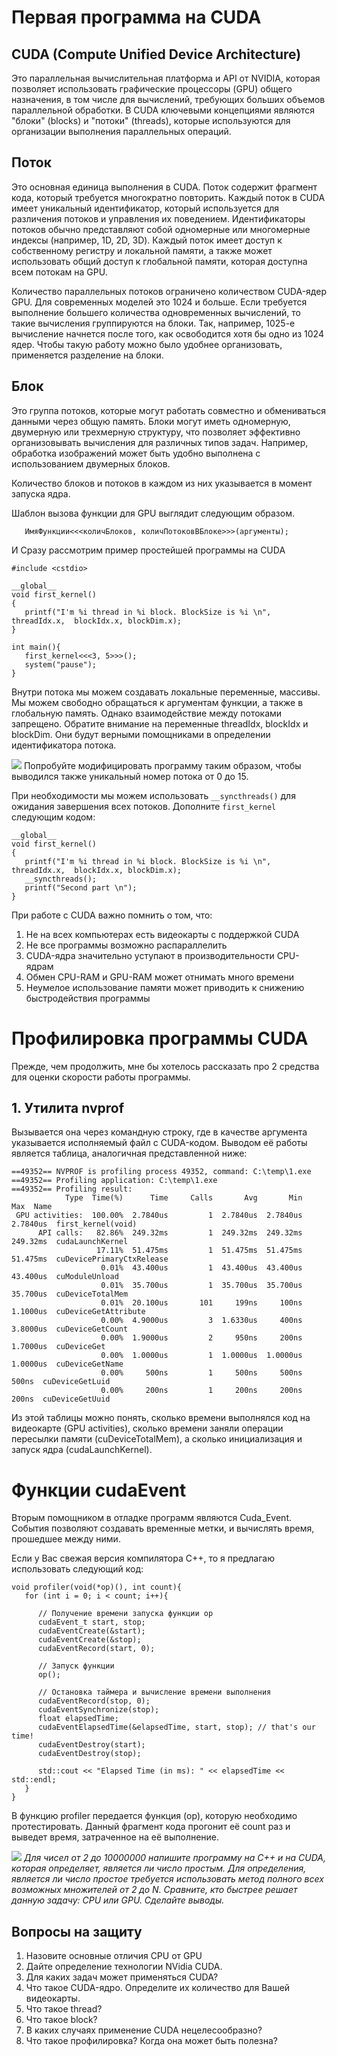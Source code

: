 
# Первая программа на CUDA

## CUDA (Compute Unified Device Architecture) 
Это параллельная вычислительная платформа и API от NVIDIA, которая позволяет использовать графические процессоры (GPU) общего назначения, в том числе для вычислений, требующих больших объемов параллельной обработки. В CUDA ключевыми концепциями являются "блоки" (blocks) и "потоки" (threads), которые используются для организации выполнения параллельных операций.

## Поток 
Это основная единица выполнения в CUDA. Поток содержит фрагмент кода, который требуется многократно повторить.  Каждый поток в CUDA имеет уникальный идентификатор, который используется для различения потоков и управления их поведением. Идентификаторы потоков обычно представляют собой одномерные или многомерные индексы (например, 1D, 2D, 3D). Каждый поток имеет доступ к собственному регистру и локальной памяти, а также может использовать общий доступ к глобальной памяти, которая доступна всем потокам на GPU.

Количество параллельных потоков ограничено количеством CUDA-ядер GPU. Для современных моделей это 1024 и больше. Если требуется выполнение большего количества одновременных вычислений, то такие вычисления группируются на блоки. Так, например, 1025-е вычисление начнется после того, как освободится хотя бы одно из 1024 ядер. Чтобы такую работу можно было удобнее организовать, применяется разделение на блоки.

## Блок 
Это группа потоков, которые могут работать совместно и обмениваться данными через общую память. Блоки могут иметь одномерную, двумерную или трехмерную структуру, что позволяет эффективно организовывать вычисления для различных типов задач. Например, обработка изображений может быть удобно выполнена с использованием двумерных блоков.

Количество блоков и потоков в каждом из них указывается в момент запуска ядра. 


Шаблон вызова функции для GPU выглядит следующим образом.
```
   ИмяФункции<<<количБлоков, количПотоковВБлоке>>>(аргументы);
```

И Сразу рассмотрим пример простейшей программы на CUDA
``` cuda
#include <cstdio>

__global__
void first_kernel()
{
   printf("I'm %i thread in %i block. BlockSize is %i \n", threadIdx.x,  blockIdx.x, blockDim.x);
}

int main(){
   first_kernel<<<3, 5>>>();
   system("pause");
}
```

Внутри потока мы можем создавать локальные переменные, массивы. Мы можем свободно обращаться к аргументам функции, а также в глобальную память. Однако взаимодействие между потоками запрещено. Обратите внимание на переменные threadIdx, blockIdx и blockDim. Они будут верными помощниками в определении идентификатора потока. 

![](https://img.shields.io/badge/Задание-brown) Попробуйте модифицировать программу таким образом, чтобы выводился также уникальный номер потока от 0 до 15. 

При необходимости мы можем использовать `__syncthreads()` для ожидания завершения всех потоков. 
Дополните ```first_kernel``` следующим кодом:

``` cuda
__global__
void first_kernel()
{
   printf("I'm %i thread in %i block. BlockSize is %i \n", threadIdx.x,  blockIdx.x, blockDim.x);
   __syncthreads();
   printf("Second part \n");
}
```

При работе с CUDA важно помнить о том, что:
1. Не на всех компьютерах есть видеокарты с поддержкой CUDA
2. Не все программы возможно распараллелить
3. CUDA-ядра значительно уступают в производительности CPU-ядрам
4. Обмен CPU-RAM и GPU-RAM может отнимать много времени
5. Неумелое использование памяти может приводить к снижению быстродействия программы

# Профилировка программы CUDA
Прежде, чем продолжить, мне бы хотелось рассказать про 2 средства для оценки скорости работы программы.  

## 1. Утилита nvprof
Вызывается она через командную строку, где в качестве аргумента указывается исполняемый файл с CUDA-кодом. Выводом её работы является таблица, аналогичная представленной ниже:

```
==49352== NVPROF is profiling process 49352, command: C:\temp\1.exe
==49352== Profiling application: C:\temp\1.exe
==49352== Profiling result:
            Type  Time(%)      Time     Calls       Avg       Min       Max  Name
 GPU activities:  100.00%  2.7840us         1  2.7840us  2.7840us  2.7840us  first_kernel(void)
      API calls:   82.86%  249.32ms         1  249.32ms  249.32ms  249.32ms  cudaLaunchKernel
                   17.11%  51.475ms         1  51.475ms  51.475ms  51.475ms  cuDevicePrimaryCtxRelease
                    0.01%  43.400us         1  43.400us  43.400us  43.400us  cuModuleUnload
                    0.01%  35.700us         1  35.700us  35.700us  35.700us  cuDeviceTotalMem
                    0.01%  20.100us       101     199ns     100ns  1.1000us  cuDeviceGetAttribute
                    0.00%  4.9000us         3  1.6330us     400ns  3.8000us  cuDeviceGetCount
                    0.00%  1.9000us         2     950ns     200ns  1.7000us  cuDeviceGet
                    0.00%  1.0000us         1  1.0000us  1.0000us  1.0000us  cuDeviceGetName
                    0.00%     500ns         1     500ns     500ns     500ns  cuDeviceGetLuid
                    0.00%     200ns         1     200ns     200ns     200ns  cuDeviceGetUuid
```

Из этой таблицы можно понять, сколько времени выполнялся код на видеокарте (GPU activities), сколько времени заняли операции пересылки памяти (cuDeviceTotalMem), а сколько инициализация и запуск ядра (cudaLaunchKernel). 

# Функции cudaEvent
Вторым помощником в отладке программ являются Cuda_Event. События позволяют создавать временные метки, и вычислять время, прошедшее между ними. 

Если у Вас свежая версия компилятора C++, то я предлагаю использовать следующий код:

``` cuda
void profiler(void(*op)(), int count){
   for (int i = 0; i < count; i++){
	
      // Получение времени запуска функции op
      cudaEvent_t start, stop;
      cudaEventCreate(&start);
      cudaEventCreate(&stop);
      cudaEventRecord(start, 0);

      // Запуск функции
      op();
      
      // Остановка таймера и вычисление времени выполнения
      cudaEventRecord(stop, 0);
      cudaEventSynchronize(stop);
      float elapsedTime;
      cudaEventElapsedTime(&elapsedTime, start, stop); // that's our time!
      cudaEventDestroy(start);
      cudaEventDestroy(stop);
	  
      std::cout << "Elapsed Time (in ms): " << elapsedTime << std::endl;	
   }
}
```

В функцию profiler передается функция (op), которую необходимо протестировать. Данный фрагмент кода прогонит её count раз и выведет время, затраченное на её выполнение. 

![](https://img.shields.io/badge/Задание%20на%20самостоятельную%20работу-brown)
*Для чисел от 2 до 10000000 напишите программу на C++ и на CUDA, которая определяет, является ли число простым. Для определения, является ли число простое требуется использовать метод полного всех возможных множителей от 2 до N. Сравните, кто быстрее решает данную задачу: CPU или GPU. Сделайте выводы.*

## Вопросы на защиту
1. Назовите основные отличия CPU от GPU
2. Дайте определение технологии NVidia CUDA. 
3. Для каких задач может применяться CUDA?
4. Что такое CUDA-ядро. Определите их количество для Вашей видеокарты.
5. Что такое thread?
6. Что такое block?
7. В каких случаях применение CUDA нецелесообразно?
8. Что такое профилировка? Когда она может быть полезна?
